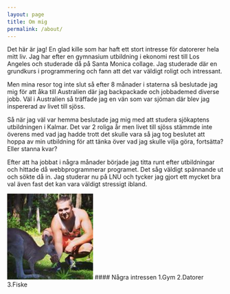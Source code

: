 ```yaml
---
layout: page
title: Om mig
permalink: /about/
---
```

Det här är jag!
En glad kille som har haft ett stort intresse för datorerer hela mitt liv.
Jag har efter en gymnasium utbildning i ekonomi rest till Los Angeles och studerade då på Santa Monica collage.
Jag studerade där en grundkurs i programmering och fann att det var väldigt roligt och intressant.

Men mina resor tog inte slut så efter 8 månader i staterna så beslutade jag mig för att åka till Australien där jag backpackade och
jobbademed diverse jobb. Väl i Australien så träffade jag en vän som var sjöman där blev jag inspererad av livet till sjöss.

Så när jag väl var hemma beslutade jag mig med att studera sjökaptens utbildningen i Kalmar. Det var 2 roliga år men livet till sjöss
stämmde inte överens med vad jag hadde trott det skulle vara så jag tog beslutet att hoppa av min utbildning för att tänka över vad
jag skulle vilja göra, fortsätta? Eller stanna kvar? 

Efter att ha jobbat i några månader började jag titta runt efter utbildningar och hittade då webbprogrammerar programet.
Det såg väldigt spännande ut och sökte då in. Jag studerar nu på LNU och tycker jag gjort ett mycket bra val även fast det kan
vara väldigt stressigt ibland.

<img src="/Pics/jag.jpg" width="200" height="200" alt="">
#### Några intressen
1.Gym
2.Datorer
3.Fiske






[jekyll-organization]: https://github.com/jekyll
